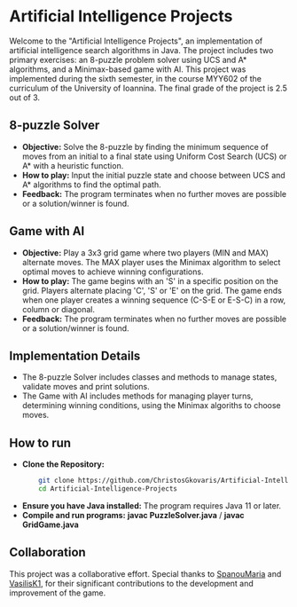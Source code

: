 # Artificial Intelligence Projects

Welcome to the "Artificial Intelligence Projects", an implementation of artificial intelligence search algorithms in Java. The project includes two primary exercises: an 8-puzzle problem solver using UCS and A* algorithms, and a Minimax-based game with AI. This project was implemented during the sixth semester, in the course MYY602 of the curriculum of the University of Ioannina. The final grade of the project is 2.5 out of 3.


## 8-puzzle Solver
- **Objective:** Solve the 8-puzzle by finding the minimum sequence of moves from an initial to a 
  final state using Uniform Cost Search (UCS) or A* with a heuristic function.
- **How to play:** Input the initial puzzle state and choose between UCS and A* algorithms to find the 
  optimal path.
- **Feedback:** The program terminates when no further moves are possible or a solution/winner is 
  found.


## Game with AI
- **Objective:** Play a 3x3 grid game where two players (MIN and MAX) alternate moves. The MAX player uses the 
  Minimax algorithm to select optimal moves to achieve winning configurations.
- **How to play:** The game begins with an 'S' in a specific position on the grid. Players 
  alternate 
  placing 'C', 'S' or 'E' on the grid. The game ends when one player creates a winning sequence 
  (C-S-E or E-S-C) in a row, column or diagonal.
- **Feedback:** The program terminates when no further moves are possible or a solution/winner is 
  found.


## Implementation Details
- The 8-puzzle Solver includes classes and methods to manage states, validate moves and print 
  solutions.
- The Game with AI includes methods for managing player turns, determining winning conditions, 
  using the Minimax algoriths to choose moves.

  
## How to run
- **Clone the Repository:**
  ``` bash
      git clone https://github.com/ChristosGkovaris/Artificial-Intelligence-Projects.git
      cd Artificial-Intelligence-Projects
- **Ensure you have Java installed:** The program requires Java 11 or later.
- **Compile and run programs:** **javac PuzzleSolver.java** / **javac GridGame.java**


## Collaboration
This project was a collaborative effort. Special thanks to [SpanouMaria](https://github.com/SpanouMaria) and [VasilisK1](https://github.com/VasilisK1), for their significant contributions to the development and improvement of the game.
